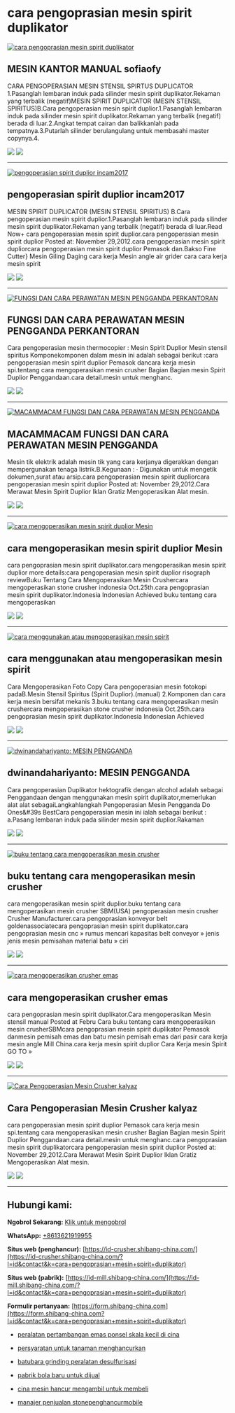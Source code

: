 # cara pengoprasian mesin spirit duplikator

<a href="https://swt.shibang-china.com/?l=id&img&k=cara+pengoprasian+mesin+spirit+duplikator" target="_blank">![cara pengoprasian mesin spirit duplikator](http://static.shibang-china.com/all-800x300/531.jpg)</a>

## MESIN KANTOR MANUAL sofiaofy
CARA PENGOPERASIAN MESIN STENSIL SPIRTUS DUPLICATOR 1.Pasanglah lembaran induk pada silinder mesin spirit duplikator.Rekaman yang terbalik (negatif)MESIN SPIRIT DUPLICATOR (MESIN STENSIL SPIRITUS)B.Cara pengoperasian mesin spirit duplior.1.Pasanglah lembaran induk pada silinder mesin spirit duplikator.Rekaman yang terbalik (negatif) berada di luar.2.Angkat tempat cairan dan balikkanlah pada tempatnya.3.Putarlah silinder berulangulang untuk membasahi master copynya.4.


<a href="https://whatsapp.shibangsoft.com/WhatsApp.php" target="_blank" title="WhatsApp">![](http://static.shibang-china.com/icon/whatsapp.png)</a> <a href="https://swt.shibang-china.com/?l=id&icon&k=cara+pengoprasian+mesin+spirit+duplikator" target="_blank">![](http://static.shibang-china.com/icon/chat-id.png)</a>

---

<a href="https://swt.shibang-china.com/?l=id&img&k=cara+pengoprasian+mesin+spirit+duplikator" target="_blank">![pengoperasian spirit duplior incam2017](http://static.shibang-china.com/all-800x300/533.jpg)</a>

## pengoperasian spirit duplior incam2017
MESIN SPIRIT DUPLICATOR (MESIN STENSIL SPIRITUS) B.Cara pengoperasian mesin spirit duplior.1.Pasanglah lembaran induk pada silinder mesin spirit duplikator.Rekaman yang terbalik (negatif) berada di luar.Read Now+ cara pengoperasian mesin spirit duplior.cara pengoperasian mesin spirit duplior Posted at: November 29,2012.cara pengoperasian mesin spirit dupliorcara pengoperasian mesin spirit duplior Pemasok dan.Bakso Fine Cutter} Mesin Giling Daging cara kerja Mesin angle air grider cara cara kerja mesin spirit


<a href="https://whatsapp.shibangsoft.com/WhatsApp.php" target="_blank" title="WhatsApp">![](http://static.shibang-china.com/icon/whatsapp.png)</a> <a href="https://swt.shibang-china.com/?l=id&icon&k=cara+pengoprasian+mesin+spirit+duplikator" target="_blank">![](http://static.shibang-china.com/icon/chat-id.png)</a>

---

<a href="https://swt.shibang-china.com/?l=id&img&k=cara+pengoprasian+mesin+spirit+duplikator" target="_blank">![FUNGSI DAN CARA PERAWATAN MESIN PENGGANDA PERKANTORAN](http://static.shibang-china.com/all-800x300/1057.jpg)</a>

## FUNGSI DAN CARA PERAWATAN MESIN PENGGANDA PERKANTORAN
Cara pengoperasian mesin thermocopier : Mesin Spirit Duplior Mesin stensil spiritus Komponekomponen dalam mesin ini adalah sebagai berikut :cara pengoperasian mesin spirit duplior Pemasok dancara kerja mesin spi.tentang cara mengoperasikan mesin crusher Bagian Bagian mesin Spirit Duplior Penggandaan.cara detail.mesin untuk menghanc.


<a href="https://whatsapp.shibangsoft.com/WhatsApp.php" target="_blank" title="WhatsApp">![](http://static.shibang-china.com/icon/whatsapp.png)</a> <a href="https://swt.shibang-china.com/?l=id&icon&k=cara+pengoprasian+mesin+spirit+duplikator" target="_blank">![](http://static.shibang-china.com/icon/chat-id.png)</a>

---

<a href="https://swt.shibang-china.com/?l=id&img&k=cara+pengoprasian+mesin+spirit+duplikator" target="_blank">![MACAMMACAM FUNGSI DAN CARA PERAWATAN MESIN PENGGANDA](http://static.shibang-china.com/all-800x300/1006.jpg)</a>

## MACAMMACAM FUNGSI DAN CARA PERAWATAN MESIN PENGGANDA
Mesin tik elektrik adalah mesin tik yang cara kerjanya digerakkan dengan mempergunakan tenaga listrik.B.Kegunaan : · Digunakan untuk mengetik dokumen,surat atau arsip.cara pengoperasian mesin spirit dupliorcara pengoperasian mesin spirit duplior Posted at: November 29,2012.Cara Merawat Mesin Spirit Duplior Iklan Gratiz Mengoperasikan Alat mesin.


<a href="https://whatsapp.shibangsoft.com/WhatsApp.php" target="_blank" title="WhatsApp">![](http://static.shibang-china.com/icon/whatsapp.png)</a> <a href="https://swt.shibang-china.com/?l=id&icon&k=cara+pengoprasian+mesin+spirit+duplikator" target="_blank">![](http://static.shibang-china.com/icon/chat-id.png)</a>

---

<a href="https://swt.shibang-china.com/?l=id&img&k=cara+pengoprasian+mesin+spirit+duplikator" target="_blank">![cara mengoperasikan mesin spirit duplior Mesin](http://static.shibang-china.com/all-800x300/44.jpg)</a>

## cara mengoperasikan mesin spirit duplior Mesin
cara pengoprasian mesin spirit duplikator.cara mengoperasikan mesin spirit duplior more details:cara pengoperasian mesin spirit duplior risograph reviewBuku Tentang Cara Mengoperasikan Mesin Crushercara mengoperasikan stone crusher indonesia Oct.25th.cara pengoprasian mesin spirit duplikator.Indonesia Indonesian Achieved buku tentang cara mengoperasikan


<a href="https://whatsapp.shibangsoft.com/WhatsApp.php" target="_blank" title="WhatsApp">![](http://static.shibang-china.com/icon/whatsapp.png)</a> <a href="https://swt.shibang-china.com/?l=id&icon&k=cara+pengoprasian+mesin+spirit+duplikator" target="_blank">![](http://static.shibang-china.com/icon/chat-id.png)</a>

---

<a href="https://swt.shibang-china.com/?l=id&img&k=cara+pengoprasian+mesin+spirit+duplikator" target="_blank">![cara menggunakan atau mengoperasikan mesin spirit](http://static.shibang-china.com/all-800x300/1437.jpg)</a>

## cara menggunakan atau mengoperasikan mesin spirit
Cara Mengoperasikan Foto Copy Cara pengoperasian mesin fotokopi padaB.Mesin Stensil Spiritus (Spirit Duplior).(manual) 2.Komponen dan cara kerja mesin bersifat mekanis 3.buku tentang cara mengoperasikan mesin crushercara mengoperasikan stone crusher indonesia Oct.25th.cara pengoprasian mesin spirit duplikator.Indonesia Indonesian Achieved


<a href="https://whatsapp.shibangsoft.com/WhatsApp.php" target="_blank" title="WhatsApp">![](http://static.shibang-china.com/icon/whatsapp.png)</a> <a href="https://swt.shibang-china.com/?l=id&icon&k=cara+pengoprasian+mesin+spirit+duplikator" target="_blank">![](http://static.shibang-china.com/icon/chat-id.png)</a>

---

<a href="https://swt.shibang-china.com/?l=id&img&k=cara+pengoprasian+mesin+spirit+duplikator" target="_blank">![dwinandahariyanto: MESIN PENGGANDA](http://static.shibang-china.com/all-800x300/1307.jpg)</a>

## dwinandahariyanto: MESIN PENGGANDA
Cara pengoperasian Duplikator hektografik dengan alcohol adalah sebagai Penggandaan dengan menggunakan mesin spirit duplikator,memerlukan alat alat sebagaiLangkahlangkah Pengoperasian Mesin Pengganda Do Ones&#39s BestCara pengoperasian mesin ini ialah sebagai berikut : a.Pasang lembaran induk pada silinder mesin spirit duplior.Rakaman


<a href="https://whatsapp.shibangsoft.com/WhatsApp.php" target="_blank" title="WhatsApp">![](http://static.shibang-china.com/icon/whatsapp.png)</a> <a href="https://swt.shibang-china.com/?l=id&icon&k=cara+pengoprasian+mesin+spirit+duplikator" target="_blank">![](http://static.shibang-china.com/icon/chat-id.png)</a>

---

<a href="https://swt.shibang-china.com/?l=id&img&k=cara+pengoprasian+mesin+spirit+duplikator" target="_blank">![buku tentang cara mengoperasikan mesin crusher](http://static.shibang-china.com/all-800x300/545.jpg)</a>

## buku tentang cara mengoperasikan mesin crusher
cara mengoperasikan mesin spirit duplior.buku tentang cara mengoperasikan mesin crusher SBM(USA) pengoperasian mesin crusher Crusher Manufacturer.cara pengoprasian konveyor belt goldenassociatecara pengoprasian mesin spirit duplikator.cara pengoprasian mesin cnc » rumus mencari kapasitas belt conveyor » jenis jenis mesin pemisahan material batu » ciri


<a href="https://whatsapp.shibangsoft.com/WhatsApp.php" target="_blank" title="WhatsApp">![](http://static.shibang-china.com/icon/whatsapp.png)</a> <a href="https://swt.shibang-china.com/?l=id&icon&k=cara+pengoprasian+mesin+spirit+duplikator" target="_blank">![](http://static.shibang-china.com/icon/chat-id.png)</a>

---

<a href="https://swt.shibang-china.com/?l=id&img&k=cara+pengoprasian+mesin+spirit+duplikator" target="_blank">![cara mengoperasikan crusher emas](http://static.shibang-china.com/all-800x300/745.jpg)</a>

## cara mengoperasikan crusher emas
cara pengoprasian mesin spirit duplikator.Cara mengoperasikan Mesin stensil manual Posted at Febru Cara buku tentang cara mengoperasikan mesin crusherSBMcara pengoprasian mesin spirit duplikator Pemasok danmesin pemisah emas dan batu mesin pemisah emas dari pasir cara kerja mesin angle Mill China.cara kerja mesin spirit duplior Cara Kerja mesin Spirit GO TO »


<a href="https://whatsapp.shibangsoft.com/WhatsApp.php" target="_blank" title="WhatsApp">![](http://static.shibang-china.com/icon/whatsapp.png)</a> <a href="https://swt.shibang-china.com/?l=id&icon&k=cara+pengoprasian+mesin+spirit+duplikator" target="_blank">![](http://static.shibang-china.com/icon/chat-id.png)</a>

---

<a href="https://swt.shibang-china.com/?l=id&img&k=cara+pengoprasian+mesin+spirit+duplikator" target="_blank">![Cara Pengoperasian Mesin Crusher kalyaz](http://static.shibang-china.com/all-800x300/961.jpg)</a>

## Cara Pengoperasian Mesin Crusher kalyaz
cara pengoperasian mesin spirit duplior Pemasok cara kerja mesin spi.tentang cara mengoperasikan mesin crusher Bagian Bagian mesin Spirit Duplior Penggandaan.cara detail.mesin untuk menghanc.cara pengoprasian mesin spirit duplikatorcara pengoperasian mesin spirit duplior Posted at: November 29,2012.Cara Merawat Mesin Spirit Duplior Iklan Gratiz Mengoperasikan Alat mesin.


<a href="https://whatsapp.shibangsoft.com/WhatsApp.php" target="_blank" title="WhatsApp">![](http://static.shibang-china.com/icon/whatsapp.png)</a> <a href="https://swt.shibang-china.com/?l=id&icon&k=cara+pengoprasian+mesin+spirit+duplikator" target="_blank">![](http://static.shibang-china.com/icon/chat-id.png)</a>

---
## Hubungi kami:

**Ngobrol Sekarang:** [Klik untuk mengobrol](https://swt.shibang-china.com?l=id&contact&k=cara+pengoprasian+mesin+spirit+duplikator)

**WhatsApp:**  [+8613621919955](https://whatsapp.shibangsoft.com/WhatsApp.php)

**Situs web (penghancur):** [https://id-crusher.shibang-china.com/](https://id-crusher.shibang-china.com/?l=id&contact&k=cara+pengoprasian+mesin+spirit+duplikator)

**Situs web (pabrik):** [https://id-mill.shibang-china.com/](https://id-mill.shibang-china.com/?l=id&contact&k=cara+pengoprasian+mesin+spirit+duplikator)

**Formulir pertanyaan:** [https://form.shibang-china.com](https://form.shibang-china.com?l=id&contact&k=cara+pengoprasian+mesin+spirit+duplikator)

* [peralatan pertambangan emas ponsel skala kecil di cina](../40/peralatan%20pertambangan%20emas%20ponsel%20skala%20kecil%20di%20cina.md)

* [persyaratan untuk tanaman menghancurkan](../34/persyaratan%20untuk%20tanaman%20menghancurkan.md)

* [batubara grinding peralatan desulfurisasi](../35/batubara%20grinding%20peralatan%20desulfurisasi.md)

* [pabrik bola baru untuk dijual](../36/pabrik%20bola%20baru%20untuk%20dijual.md)

* [cina mesin hancur mengambil untuk membeli](../31/cina%20mesin%20hancur%20mengambil%20untuk%20membeli.md)

* [manajer penjualan stonepenghancurmobile](../32/manajer%20penjualan%20stonepenghancurmobile.md)